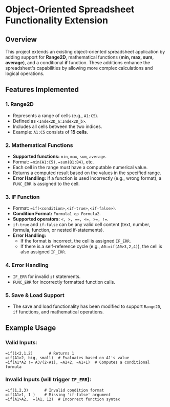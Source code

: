 # Object-Oriented Spreadsheet Functionality Extension

## Overview
This project extends an existing object-oriented spreadsheet application by adding support for **Range2D**, mathematical functions (**min, max, sum, average**), and a conditional **if** function. These additions enhance the spreadsheet's capabilities by allowing more complex calculations and logical operations.

## Features Implemented
### 1. **Range2D**
- Represents a range of cells (e.g., `A1:C5`).
- Defined as `<Index2D_a:Index2D_b>`.
- Includes all cells between the two indices.
- Example: `A1:C5` consists of **15 cells**.

### 2. **Mathematical Functions**
- **Supported functions:** `min`, `max`, `sum`, `average`.
- Format: `=min(A1:C5)`, `=sum(B1:B4)`, etc.
- Each cell in the range must have a computable numerical value.
- Returns a computed result based on the values in the specified range.
- **Error Handling:** If a function is used incorrectly (e.g., wrong format), a `FUNC_ERR` is assigned to the cell.

### 3. **IF Function**
- Format: `=if(<condition>,<if-true>,<if-false>)`.
- **Condition Format:** `Formula1 op Formula2`.
- **Supported operators:** `<, >, ==, <=, >=, !=`.
- `if-true` and `if-false` can be any valid cell content (text, number, formula, function, or nested if-statements).
- **Error Handling:**
  - If the format is incorrect, the cell is assigned `IF_ERR`.
  - If there is a self-reference cycle (e.g., `A0:=if(A0>3,2,4)`), the cell is also assigned `IF_ERR`.

### 4. **Error Handling**
- `IF_ERR` for invalid `if` statements.
- `FUNC_ERR` for incorrectly formatted function calls.

### 5. **Save & Load Support**
- The save and load functionality has been modified to support `Range2D`, `if` functions, and mathematical operations.

## Example Usage
### Valid Inputs:
```plaintext
=if(1<2,1,2)       # Returns 1
=if(A1>2, big, small)  # Evaluates based on A1's value
=if(A1*A2 != A3/(2-A1), =A2+2, =A1+1)  # Computes a conditional formula
```
### Invalid Inputs (will trigger `IF_ERR`):
```plaintext
=if(1,2,3)       # Invalid condition format
=if(A1>1, 1 )    # Missing 'if-false' argument
=if(A1>A2,  =(A1, 12)  # Incorrect function syntax
```

